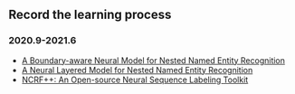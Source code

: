 ## Record the learning process
### 2020.9-2021.6
+ [A Boundary-aware Neural Model for Nested Named Entity Recognition](https://github.com/thecharm/boundary-aware-nested-ner/tree/)  
+ [A Neural Layered Model for Nested Named Entity Recognition](https://github.com/thecharm/boundary-aware-nested-ner/tree/)
+ [NCRF++: An Open-source Neural Sequence Labeling Toolkit](https://github.com/jiesutd/NCRFpp)
